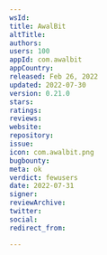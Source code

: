 ```yaml
---
wsId: 
title: AwalBit
altTitle: 
authors: 
users: 100
appId: com.awalbit
appCountry: 
released: Feb 26, 2022
updated: 2022-07-30
version: 0.21.0
stars: 
ratings: 
reviews: 
website: 
repository: 
issue: 
icon: com.awalbit.png
bugbounty: 
meta: ok
verdict: fewusers
date: 2022-07-31
signer: 
reviewArchive: 
twitter: 
social: 
redirect_from: 

---
```


